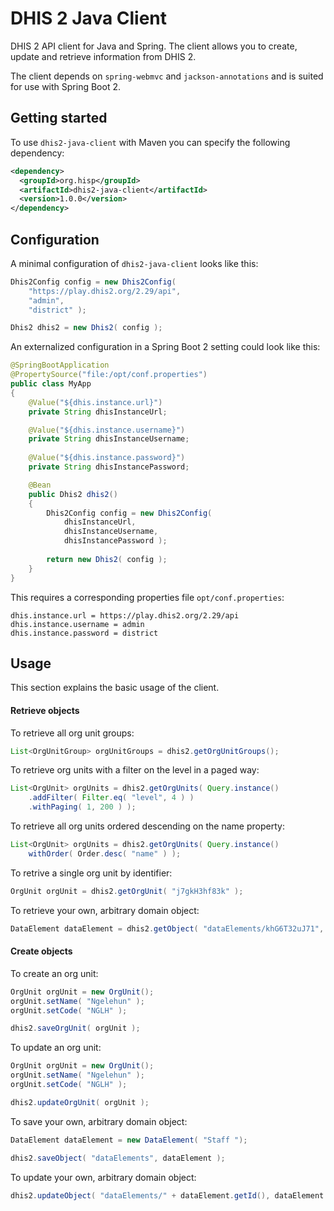 # DHIS 2 Java Client

DHIS 2 API client for Java and Spring. The client allows you to create, update and
retrieve information from DHIS 2.

The client depends on `spring-webmvc` and `jackson-annotations` and is suited for use with Spring Boot 2.

## Getting started

To use `dhis2-java-client` with Maven you can specify the following dependency:

```xml
<dependency>
  <groupId>org.hisp</groupId>
  <artifactId>dhis2-java-client</artifactId>
  <version>1.0.0</version>
</dependency>
```

## Configuration

A minimal configuration of `dhis2-java-client` looks like this:

```java
Dhis2Config config = new Dhis2Config( 
    "https://play.dhis2.org/2.29/api", 
    "admin", 
    "district" );

Dhis2 dhis2 = new Dhis2( config );
```
An externalized configuration in a Spring Boot 2 setting could look like this:

```java
@SpringBootApplication
@PropertySource("file:/opt/conf.properties")
public class MyApp
{  
    @Value("${dhis.instance.url}")
    private String dhisInstanceUrl;

    @Value("${dhis.instance.username}")
    private String dhisInstanceUsername;
    
    @Value("${dhis.instance.password}")
    private String dhisInstancePassword;

    @Bean
    public Dhis2 dhis2()
    {
        Dhis2Config config = new Dhis2Config( 
            dhisInstanceUrl, 
            dhisInstanceUsername, 
            dhisInstancePassword );
        
        return new Dhis2( config );
    }
}
```
This requires a corresponding properties file `opt/conf.properties`:

```properties
dhis.instance.url = https://play.dhis2.org/2.29/api
dhis.instance.username = admin
dhis.instance.password = district
```

## Usage

This section explains the basic usage of the client.

#### Retrieve objects

To retrieve all org unit groups:

```java
List<OrgUnitGroup> orgUnitGroups = dhis2.getOrgUnitGroups();
```

To retrieve org units with a filter on the level in a paged way:

```java
List<OrgUnit> orgUnits = dhis2.getOrgUnits( Query.instance()
    .addFilter( Filter.eq( "level", 4 ) )
    .withPaging( 1, 200 ) );
```

To retrieve all org units ordered descending on the name property:

```java
List<OrgUnit> orgUnits = dhis2.getOrgUnits( Query.instance()
    withOrder( Order.desc( "name" ) );
```

To retrive a single org unit by identifier:

```java
OrgUnit orgUnit = dhis2.getOrgUnit( "j7gkH3hf83k" );
```

To retrieve your own, arbitrary domain object:

```java
DataElement dataElement = dhis2.getObject( "dataElements/khG6T32uJ71", DataElement.class );
```

#### Create objects

To create an org unit:

```java
OrgUnit orgUnit = new OrgUnit();
orgUnit.setName( "Ngelehun" );
orgUnit.setCode( "NGLH" );

dhis2.saveOrgUnit( orgUnit );
```

To update an org unit:

```java
OrgUnit orgUnit = new OrgUnit();
orgUnit.setName( "Ngelehun" );
orgUnit.setCode( "NGLH" );

dhis2.updateOrgUnit( orgUnit );
```

To save your own, arbitrary domain object:

```java
DataElement dataElement = new DataElement( "Staff ");

dhis2.saveObject( "dataElements", dataElement );
```

To update your own, arbitrary domain object:

```java
dhis2.updateObject( "dataElements/" + dataElement.getId(), dataElement );
```
